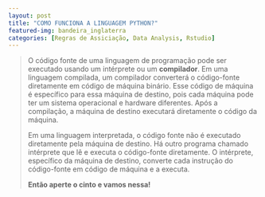 ```yaml
---
layout: post
title: "COMO FUNCIONA A LINGUAGEM PYTHON?"
featured-img: bandeira_inglaterra
categories: [Regras de Assiciação, Data Analysis, Rstudio]
---
```


> O código fonte de uma linguagem de programação pode ser executado
> usando um intérprete ou um **compilador**. Em uma linguagem compilada,
> um compilador converterá o código-fonte diretamente em código de
> máquina binário. Esse código de máquina é específico para essa
> máquina de destino, pois cada máquina pode ter um sistema operacional
> e hardware diferentes. Após a compilação, a máquina de destino executará
> diretamente o código da máquina.
>
> Em uma linguagem interpretada, o código fonte não é executado diretamente
> pela máquina de destino. Há outro programa chamado intérprete que lê e executa
> o código-fonte diretamente. O intérprete, específico da máquina de destino,
> converte cada instrução do código-fonte em código de máquina e a executa.
> 
> **Então aperte o cinto e vamos nessa!**

